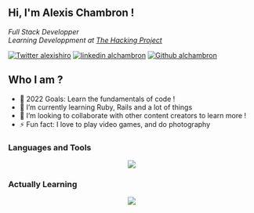 ## Hi, I'm Alexis Chambron !
<p><em>Full Stack Developper</br>Learning Developpment at <a href="https://www.thehackingproject.org/parcours">The Hacking Project</a>
</em></p>

[![Twitter alexishiro](https://img.shields.io/badge/Twitter-1DA1F2?style=for-the-badge&logo=twitter&logoColor=white)](https://twitter.com/AlexisHiro) 
[![linkedin alchambron](https://img.shields.io/badge/LinkedIn-0077B5?style=for-the-badge&logo=linkedin&logoColor=white)](https://www.linkedin.com/in/alchambron/) 
[![Github alchambron](https://img.shields.io/badge/GitHub-100000?style=for-the-badge&logo=github&logoColor=white)](https://github.com/alchambron)

## Who I am ?

- 🥅 2022 Goals: Learn the fundamentals of code !
- 🌱 I’m currently learning Ruby, Rails and a lot of things
- 👯 I’m looking to collaborate with other content creators to learn more !
- ⚡ Fun fact: I love to play video games, and do photography

### Languages and Tools

<p align="center">
  <a href="https://skillicons.dev">
    <img src="https://skillicons.dev/icons?i=js,react,nodejs,git,github,vim,lua,neovim,ruby,rails,html,css,sass,bootstrap,tailwind,ps,ae,pr" />
  </a>
</p>

### Actually Learning

<p align="center">
  <a href="https://skillicons.dev">
     <img src="https://skillicons.dev/icons?i=docker,ts,next,express"/>
  </a>
</p>
